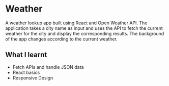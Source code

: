 # Weather
A weather lookup app built using React and Open Weather API. The application takes a city name as input and uses the API to fetch the current weather for the city and display the corresponding results. The background of the app changes according to the current weather.

## What I learnt
- Fetch APIs and handle JSON data
- React basics
- Responsive Design
